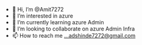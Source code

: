 - 👋 Hi, I’m @Amit7272
- 👀 I’m interested in azure 
- 🌱 I’m currently learning azure Admin
- 💞️ I’m looking to collaborate on azure Admin Infra 
- 📫 How to reach me ...adshinde7272@gmail.com

<!---
Amit7272/Amit7272 is a ✨ special ✨ repository because its `README.md` (this file) appears on your GitHub profile.
You can click the Preview link to take a look at your changes.
--->
